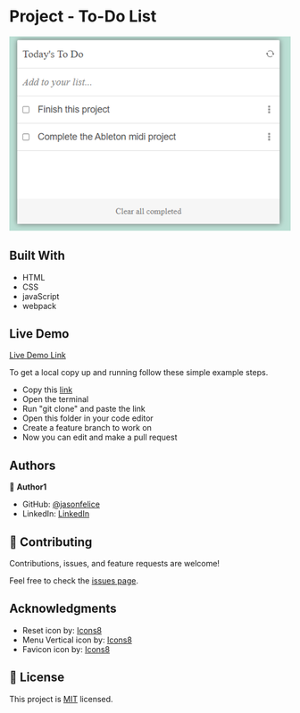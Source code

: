 # Project - To-Do List

![Preview](src/assets/preview/preview.png)

## Built With

- HTML
- CSS
- javaScript
- webpack

## Live Demo
[Live Demo Link](https://jasonfelice.github.io/To-Do-list/dist)

To get a local copy up and running follow these simple example steps.
- Copy this [link](https://github.com/jasonfelice/To-Do-list)
- Open the terminal
- Run "git clone" and paste the link
- Open this folder in your code editor
- Create a feature branch to work on
- Now you can edit and make a pull request

## Authors

👤 **Author1**

- GitHub: [@jasonfelice](https://github.com/jasonfelice)
- LinkedIn: [LinkedIn](https://www.linkedin.com/in/jason-felice-11a5a622b/)

## 🤝 Contributing

Contributions, issues, and feature requests are welcome!

Feel free to check the [issues page](../../issues/).

## Acknowledgments
- Reset icon by: [Icons8](https://icons8.com/icon/59872/refresh/)
- Menu Vertical icon by: [Icons8](https://icons8.com/icon/98963/menu-vertical/)
- Favicon icon by: [Icons8](https://icons8.com/icon/4528/to-do/)

## 📝 License

This project is [MIT](./MIT.md) licensed.